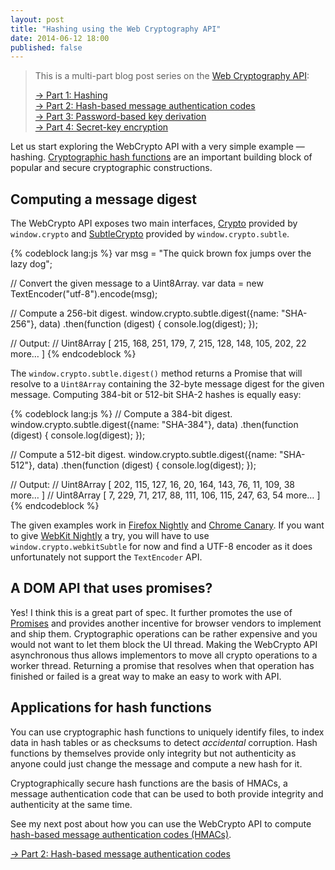 ```yaml
---
layout: post
title: "Hashing using the Web Cryptography API"
date: 2014-06-12 18:00
published: false
---
```


> This is a multi-part blog post series on the [Web Cryptography API](http://www.w3.org/TR/WebCryptoAPI/):
>
> [→ Part 1: Hashing](/blog/2014/06/hashing-using-the-web-cryptography-api/)  
> [→ Part 2: Hash-based message authentication codes](/blog/2014/06/hash-based-message-authentication-codes-and-the-web-cryptography-api/)  
> [→ Part 3: Password-based key derivation](/blog/2014/06/password-based-key-derivation-using-the-web-cryptography-api/)  
> [→ Part 4: Secret-key encryption](/blog/2014/06/secret-key-encryption-using-the-web-cryptography-api/)

Let us start exploring the WebCrypto API with a very simple example — hashing.
[Cryptographic hash functions](https://en.wikipedia.org/wiki/Cryptographic_hash_function)
are an important building block of popular and secure cryptographic constructions.

## Computing a message digest

The WebCrypto API exposes two main interfaces,
[Crypto](https://dvcs.w3.org/hg/webcrypto-api/raw-file/tip/spec/Overview.html#crypto-interface)
provided by `window.crypto` and
[SubtleCrypto](https://dvcs.w3.org/hg/webcrypto-api/raw-file/tip/spec/Overview.html#subtlecrypto-interface)
provided by `window.crypto.subtle`.

{% codeblock lang:js %}
var msg = "The quick brown fox jumps over the lazy dog";

// Convert the given message to a Uint8Array.
var data = new TextEncoder("utf-8").encode(msg);

// Compute a 256-bit digest.
window.crypto.subtle.digest({name: "SHA-256"}, data)
  .then(function (digest) {
    console.log(digest);
  });

// Output:
// Uint8Array [ 215, 168, 251, 179, 7, 215, 128, 148, 105, 202, 22 more… ]
{% endcodeblock %}

The `window.crypto.subtle.digest()` method returns a Promise that will resolve
to a `Uint8Array` containing the 32-byte message digest for the given message.
Computing 384-bit or 512-bit SHA-2 hashes is equally easy:

{% codeblock lang:js %}
// Compute a 384-bit digest.
window.crypto.subtle.digest({name: "SHA-384"}, data)
  .then(function (digest) {
    console.log(digest);
  });

// Compute a 512-bit digest.
window.crypto.subtle.digest({name: "SHA-512"}, data)
  .then(function (digest) {
    console.log(digest);
  });

// Output:
// Uint8Array [ 202, 115, 127, 16, 20, 164, 143, 76, 11, 109, 38 more… ]
// Uint8Array [ 7, 229, 71, 217, 88, 111, 106, 115, 247, 63, 54 more… ]
{% endcodeblock %}

The given examples work in [Firefox Nightly](http://nightly.mozilla.org/) and
[Chrome Canary](http://www.google.com/chrome/browser/canary.html). If you want
to give [WebKit Nightly](http://nightly.webkit.org/) a try, you will have to
use `window.crypto.webkitSubtle` for now and find a UTF-8 encoder as it does
unfortunately not support the `TextEncoder` API.

## A DOM API that uses promises?

Yes! I think this is a great part of spec. It further promotes the use of
[Promises](https://github.com/domenic/promises-unwrapping) and provides another
incentive for browser vendors to implement and ship them. Cryptographic
operations can be rather expensive and you would not want to let them block
the UI thread. Making the WebCrypto API asynchronous thus allows implementors
to move all crypto operations to a worker thread. Returning a promise that
resolves when that operation has finished or failed is a great way to make an
easy to work with API.

## Applications for hash functions

You can use cryptographic hash functions to uniquely identify files, to index
data in hash tables or as checksums to detect *accidental* corruption. Hash
functions by themselves provide only integrity but not authenticity as anyone
could just change the message and compute a new hash for it.

Cryptographically secure hash functions are the basis of HMACs, a message
authentication code that can be used to both provide integrity and
authenticity at the same time.

See my next post about how you can use the WebCrypto API to compute
[hash-based message authentication codes (HMACs)](https://en.wikipedia.org/wiki/Hash-based_message_authentication_code).

[→ Part 2: Hash-based message authentication codes](/blog/2014/06/hash-based-message-authentication-codes-and-the-web-cryptography-api/)  

